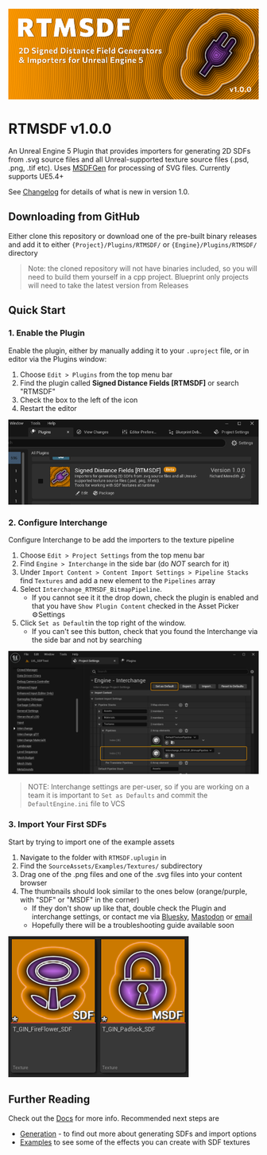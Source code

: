 ![RTMSDF - 2D Signed Distance Field Generators & Importers for Unreal Engine 5](Docs/Images/RTMSDF_Banner_830x300.png)

# RTMSDF v1.0.0
An Unreal Engine 5 Plugin that provides importers for generating 2D SDFs from .svg 
source files and all Unreal-supported texture source files (.psd, .png, .tif etc). 
Uses [MSDFGen](https://github.com/Chlumsky/msdfgen) for processing of SVG files. 
Currently supports UE5.4+

See [Changelog](CHANGELOG.md) for details of what is new in version 1.0.

## Downloading from GitHub
Either clone this repository or download one of the pre-built binary releases and add it
to either `{Project}/Plugins/RTMSDF/` or `{Engine}/Plugins/RTMSDF/` directory

> Note: the cloned repository will not have binaries included, so you will need to build
them yourself in a cpp project. Blueprint only projects will need to take the latest version
from Releases

## Quick Start
### 1. Enable the Plugin
Enable the plugin, either by manually adding it to your `.uproject` file, or in editor via the Plugins window:
1. Choose `Edit > Plugins` from the top menu bar
2. Find the plugin called **Signed Distance Fields [RTMSDF]** or search "RTMSDF"
3. Check the box to the left of the icon
4. Restart the editor

![](Docs/Images/Configure_EnablePlugin.png)

### 2. Configure Interchange
Configure Interchange to be add the importers to the texture pipeline
1. Choose `Edit > Project Settings` from the top menu bar
2. Find `Engine > Interchange` in the side bar (do *NOT* search for it)
3. Under `Import Content > Content Import Settings > Pipeline Stacks` find `Textures` and add a new element to the `Pipelines` array
4. Select `Interchange_RTMSDF_BitmapPipeline`. 
    - If you cannot see it it the drop down, check the plugin is enabled and that you have `Show Plugin Content` checked in the Asset Picker ⚙️Settings 
5. Click `Set as Default`in the top right of the window. 
   - If you can't see this button, check that you found the Interchange via the side bar and not by searching

![](Docs/Images/Configure_Interchange.png)

> NOTE: Interchange settings are per-user, so if you are working on a team it is important to `Set as Defaults` and commit the `DefaultEngine.ini` file to VCS

### 3. Import Your First SDFs
Start by trying to import one of the example assets
1. Navigate to the folder with `RTMSDF.uplugin` in
2. Find the `SourceAssets/Examples/Textures/` subdirectory
3. Drag one of the .png files and one of the .svg files into your content browser
4. The thumbnails should look similar to the ones below (orange/purple, with "SDF" or "MSDF" in the corner)
    - If they don't show up like that, double check the Plugin and interchange settings, or contact me via [Bluesky](https://bsky.app/profile/rtm223.me), [Mastodon](https://mastodon.gamedev.place/@rtm223) or [email](mailto:hello@richardmeredith.net)
    - Hopefully there will be a troubleshooting guide available soon

![](Docs/Images/Configure_FirstImport.png)

## Further Reading
Check out the [Docs](Docs/Index.md) for more info. Recommended next steps are
  - [Generation](Docs/Generation/Index.md) - to find out more about generating SDFs and import options
  - [Examples](Docs/Examples/Index.md) to see some of the effects you can create with SDF textures